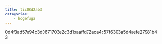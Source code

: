 ```yaml
---
title: tic08d2ab3
categories:
    - hogefuga
---
```

0d4f3ad57a94c3d0671703e2c3d1baaffd72aca4c57f6303a5d4aefe27981b43